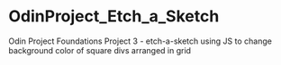 # OdinProject_Etch_a_Sketch
Odin Project Foundations Project 3 - etch-a-sketch using JS to change background color of square divs arranged in grid
